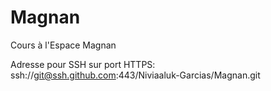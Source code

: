 # Magnan
Cours à l'Espace Magnan

Adresse pour SSH sur port HTTPS: ssh://git@ssh.github.com:443/Niviaaluk-Garcias/Magnan.git
